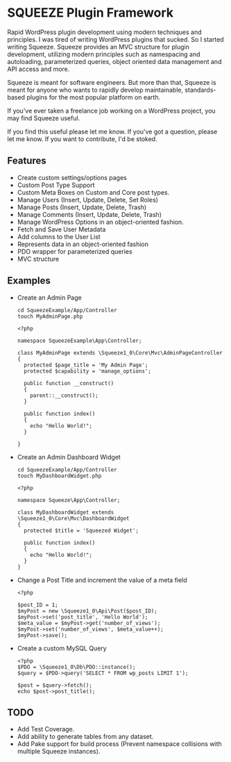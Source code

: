 # SQUEEZE Plugin Framework

Rapid WordPress plugin development using modern techniques and principles. I was tired of writing WordPress plugins that sucked. So I started writing Squeeze. Squeeze provides an MVC structure for plugin development, utilizing modern principles such as namespacing and autoloading, parameterized queries, object oriented data management and API access and more.

Squeeze is meant for software engineers. But more than that, Squeeze is meant for anyone who wants to rapidly develop maintainable, standards-based plugins for the most popular platform on earth.

If you've ever taken a freelance job working on a WordPress project, you may find Squeeze useful.

If you find this useful please let me know. If you've got a question, please let me know. If you want to contribute, I'd be stoked.

## Features
* Create custom settings/options pages
* Custom Post Type Support
* Custom Meta Boxes on Custom and Core post types.
* Manage Users (Insert, Update, Delete, Set Roles)
* Manage Posts (Insert, Update, Delete, Trash)
* Manage Comments (Insert, Update, Delete, Trash)
* Manage WordPress Options in an object-oriented fashion.
* Fetch and Save User Metadata
* Add columns to the User List
* Represents data in an object-oriented fashion
* PDO wrapper for parameterized queries
* MVC structure

## Examples
* Create an Admin Page

    ```
    cd SqueezeExample/App/Controller
    touch MyAdminPage.php
    ```
    ```
    <?php
    
    namespace SqueezeExample\App\Controller;
    
    class MyAdminPage extends \Squeeze1_0\Core\Mvc\AdminPageController
    {
      protected $page_title = 'My Admin Page';
      protected $capability = 'manage_options';
    
      public function __construct()
      {
        parent::__construct();
      }
    
      public function index()
      {
        echo "Hello World!";
      }
    
    }
    ```
* Create an Admin Dashboard Widget

    ```
    cd SqueezeExample/App/Controller
    touch MyDashboardWidget.php
    ```
    ```
    <?php

    namespace Squeeze\App\Controller;
    
    class MyDashboardWidget extends \Squeeze1_0\Core\Mvc\DashboardWidget
    {
      protected $title = 'Squeezed Widget';
    
      public function index()
      {
        echo "Hello World!";
      }
    }
    ```
* Change a Post Title and increment the value of a meta field

    ```
    <?php
    
    $post_ID = 1;
    $myPost = new \Squeeze1_0\Api\Post($post_ID);
    $myPost->set('post_title', 'Hello World');
    $meta_value = $myPost->get('number_of_views');
    $myPost->set('number_of_views', $meta_value++);
    $myPost->save();
    ```
* Create a custom MySQL Query

    ````
    <?php
    $PDO = \Squeeze1_0\Db\PDO::instance();
    $query = $PDO->query('SELECT * FROM wp_posts LIMIT 1');

    $post = $query->fetch();
    echo $post->post_title();
    ````

## TODO
* Add Test Coverage.
* Add ability to generate tables from any dataset.
* Add Pake support for build process (Prevent namespace collisions with multiple Squeeze instances).